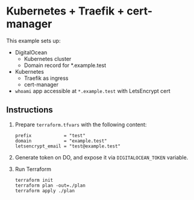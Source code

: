 # Kubernetes + Traefik + cert-manager

This example sets up:
* DigitalOcean
  * Kubernetes cluster
  * Domain record for *.example.test
* Kubernetes
  * Traefik as ingress
  * cert-manager
* `whoami` app accessible at `*.example.test` with LetsEncrypt cert

## Instructions

1. Prepare `terraform.tfvars` with the following content:
   ```
   prefix            = "test"
   domain            = "example.test"
   letsencrypt_email = "test@example.test"
   ```

2. Generate token on DO, and expose it via `DIGITALOCEAN_TOKEN` variable.

3. Run Terraform
   ```
   terraform init
   terraform plan -out=./plan
   terraform apply ./plan
   ```
